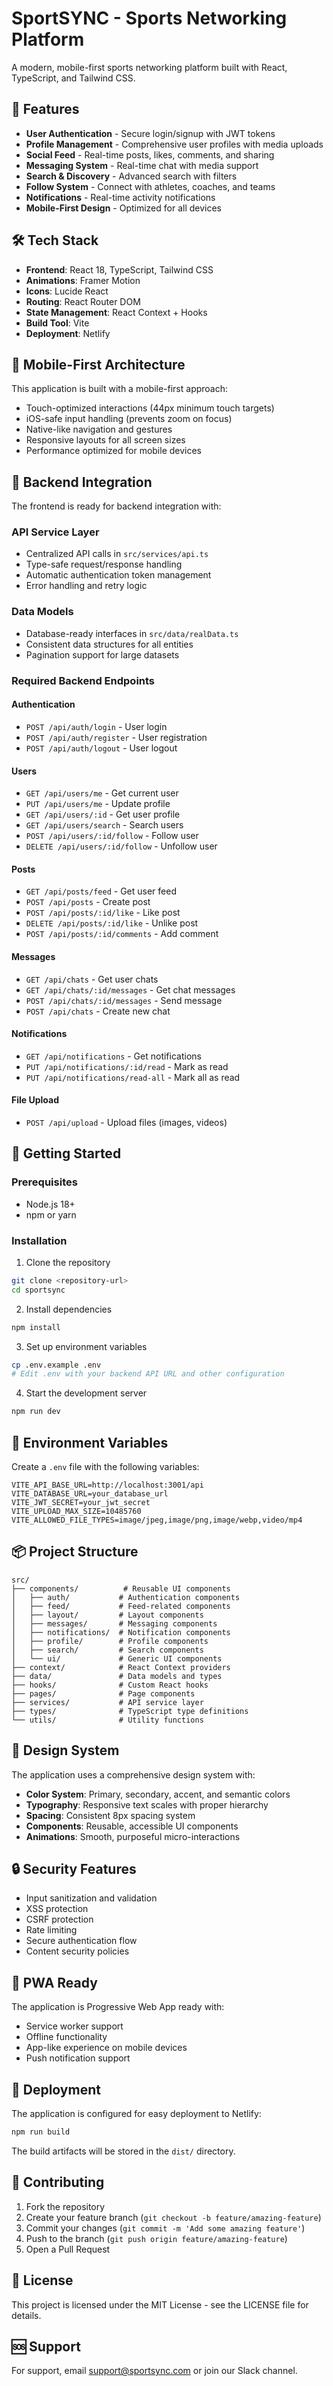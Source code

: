 # SportSYNC - Sports Networking Platform

A modern, mobile-first sports networking platform built with React, TypeScript, and Tailwind CSS.

## 🚀 Features

- **User Authentication** - Secure login/signup with JWT tokens
- **Profile Management** - Comprehensive user profiles with media uploads
- **Social Feed** - Real-time posts, likes, comments, and sharing
- **Messaging System** - Real-time chat with media support
- **Search & Discovery** - Advanced search with filters
- **Follow System** - Connect with athletes, coaches, and teams
- **Notifications** - Real-time activity notifications
- **Mobile-First Design** - Optimized for all devices

## 🛠 Tech Stack

- **Frontend**: React 18, TypeScript, Tailwind CSS
- **Animations**: Framer Motion
- **Icons**: Lucide React
- **Routing**: React Router DOM
- **State Management**: React Context + Hooks
- **Build Tool**: Vite
- **Deployment**: Netlify

## 📱 Mobile-First Architecture

This application is built with a mobile-first approach:

- Touch-optimized interactions (44px minimum touch targets)
- iOS-safe input handling (prevents zoom on focus)
- Native-like navigation and gestures
- Responsive layouts for all screen sizes
- Performance optimized for mobile devices

## 🔧 Backend Integration

The frontend is ready for backend integration with:

### API Service Layer
- Centralized API calls in `src/services/api.ts`
- Type-safe request/response handling
- Automatic authentication token management
- Error handling and retry logic

### Data Models
- Database-ready interfaces in `src/data/realData.ts`
- Consistent data structures for all entities
- Pagination support for large datasets

### Required Backend Endpoints

#### Authentication
- `POST /api/auth/login` - User login
- `POST /api/auth/register` - User registration
- `POST /api/auth/logout` - User logout

#### Users
- `GET /api/users/me` - Get current user
- `PUT /api/users/me` - Update profile
- `GET /api/users/:id` - Get user profile
- `GET /api/users/search` - Search users
- `POST /api/users/:id/follow` - Follow user
- `DELETE /api/users/:id/follow` - Unfollow user

#### Posts
- `GET /api/posts/feed` - Get user feed
- `POST /api/posts` - Create post
- `POST /api/posts/:id/like` - Like post
- `DELETE /api/posts/:id/like` - Unlike post
- `POST /api/posts/:id/comments` - Add comment

#### Messages
- `GET /api/chats` - Get user chats
- `GET /api/chats/:id/messages` - Get chat messages
- `POST /api/chats/:id/messages` - Send message
- `POST /api/chats` - Create new chat

#### Notifications
- `GET /api/notifications` - Get notifications
- `PUT /api/notifications/:id/read` - Mark as read
- `PUT /api/notifications/read-all` - Mark all as read

#### File Upload
- `POST /api/upload` - Upload files (images, videos)

## 🚀 Getting Started

### Prerequisites
- Node.js 18+ 
- npm or yarn

### Installation

1. Clone the repository
```bash
git clone <repository-url>
cd sportsync
```

2. Install dependencies
```bash
npm install
```

3. Set up environment variables
```bash
cp .env.example .env
# Edit .env with your backend API URL and other configuration
```

4. Start the development server
```bash
npm run dev
```

## 🔐 Environment Variables

Create a `.env` file with the following variables:

```env
VITE_API_BASE_URL=http://localhost:3001/api
VITE_DATABASE_URL=your_database_url
VITE_JWT_SECRET=your_jwt_secret
VITE_UPLOAD_MAX_SIZE=10485760
VITE_ALLOWED_FILE_TYPES=image/jpeg,image/png,image/webp,video/mp4
```

## 📦 Project Structure

```
src/
├── components/          # Reusable UI components
│   ├── auth/           # Authentication components
│   ├── feed/           # Feed-related components
│   ├── layout/         # Layout components
│   ├── messages/       # Messaging components
│   ├── notifications/  # Notification components
│   ├── profile/        # Profile components
│   ├── search/         # Search components
│   └── ui/             # Generic UI components
├── context/            # React Context providers
├── data/               # Data models and types
├── hooks/              # Custom React hooks
├── pages/              # Page components
├── services/           # API service layer
├── types/              # TypeScript type definitions
└── utils/              # Utility functions
```

## 🎨 Design System

The application uses a comprehensive design system with:

- **Color System**: Primary, secondary, accent, and semantic colors
- **Typography**: Responsive text scales with proper hierarchy
- **Spacing**: Consistent 8px spacing system
- **Components**: Reusable, accessible UI components
- **Animations**: Smooth, purposeful micro-interactions

## 🔒 Security Features

- Input sanitization and validation
- XSS protection
- CSRF protection
- Rate limiting
- Secure authentication flow
- Content security policies

## 📱 PWA Ready

The application is Progressive Web App ready with:

- Service worker support
- Offline functionality
- App-like experience on mobile devices
- Push notification support

## 🚀 Deployment

The application is configured for easy deployment to Netlify:

```bash
npm run build
```

The build artifacts will be stored in the `dist/` directory.

## 🤝 Contributing

1. Fork the repository
2. Create your feature branch (`git checkout -b feature/amazing-feature`)
3. Commit your changes (`git commit -m 'Add some amazing feature'`)
4. Push to the branch (`git push origin feature/amazing-feature`)
5. Open a Pull Request

## 📄 License

This project is licensed under the MIT License - see the LICENSE file for details.

## 🆘 Support

For support, email support@sportsync.com or join our Slack channel.